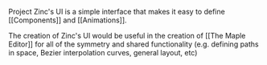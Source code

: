 Project Zinc's UI is a simple interface that makes it easy to define [[Components]] and [[Animations]].

The creation of Zinc's UI would be useful in the creation of [[The Maple Editor]] for all of the symmetry and shared functionality (e.g. defining paths in space, Bezier interpolation curves, general layout, etc)